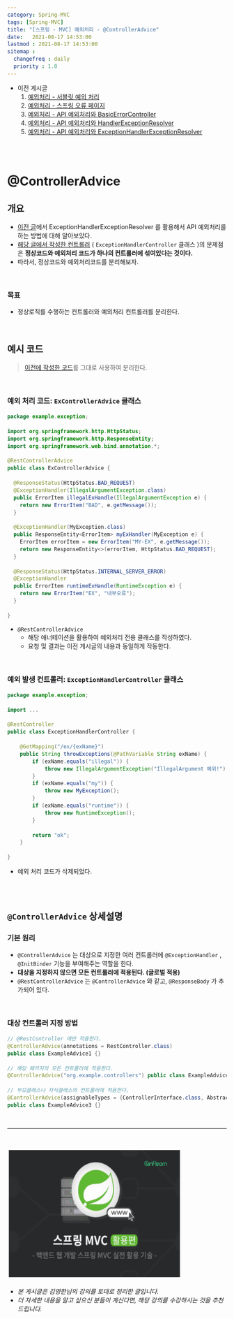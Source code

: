 ```yaml
---
category: Spring-MVC
tags: [Spring-MVC]
title: "[스프링 - MVC] 예외처리 - @ControllerAdvice"
date:   2021-08-17 14:53:00 
lastmod : 2021-08-17 14:53:00
sitemap :
  changefreq : daily
  priority : 1.0
---
```


- 이전 게시글
    1. [예외처리 - 서블릿 예외 처리](https://taegyunwoo.github.io/spring-mvc/SPRING_MVC_ExceptionServlet)
    2. [예외처리 - 스프링 오류 페이지](https://taegyunwoo.github.io/spring-mvc/SPRING_MVC_ExceptionSpring)
    3. [예외처리 - API 예외처리와 BasicErrorController](https://taegyunwoo.github.io/spring-mvc/SPRING_MVC_ExceptionAPIAndBasicController)
    4. [예외처리 - API 예외처리와 HandlerExceptionResolver](https://taegyunwoo.github.io/spring-mvc/SPRING_MVC_ExceptionAPIAndHandlerExceptionResolver)
    5. [예외처리 - API 예외처리와 ExceptionHandlerExceptionResolver](https://taegyunwoo.github.io/spring-mvc/SPRING_MVC_ExceptionSpringAPI)

<br/><br/>

# @ControllerAdvice

## 개요

- [이전 글](https://taegyunwoo.github.io/spring-mvc/SPRING_MVC_ExceptionSpringAPI#10)에서 ExceptionHandlerExceptionResolver 를 활용해서 API 예외처리를 하는 방법에 대해 알아보았다.
- [해당 글에서 작성한 컨트롤러](https://taegyunwoo.github.io/spring-mvc/SPRING_MVC_ExceptionSpringAPI#14) ( `ExceptionHandlerController` 클래스 )의 문제점은 **정상코드와 예외처리 코드가 하나의 컨트롤러에 섞여있다는 것이다.**
- 따라서, 정상코드와 예외처리코드를 분리해보자.

<br/>

### 목표

- 정상로직를 수행하는 컨트롤러와 예외처리 컨트롤러를 분리한다.

<br/>

## 예시 코드

> [이전에 작성한 코드](https://taegyunwoo.github.io/spring-mvc/SPRING_MVC_ExceptionSpringAPI#12)를 그대로 사용하여 분리한다.

<br/>

### 예외 처리 코드: `ExControllerAdvice` 클래스

```java
package example.exception;

import org.springframework.http.HttpStatus;
import org.springframework.http.ResponseEntity;
import org.springframework.web.bind.annotation.*;

@RestControllerAdvice
public class ExControllerAdvice {

  @ResponseStatus(HttpStatus.BAD_REQUEST)
  @ExceptionHandler(IllegalArgumentException.class)
  public ErrorItem illegalExHandle(IllegalArgumentException e) {
    return new ErrorItem("BAD", e.getMessage());
  }

  @ExceptionHandler(MyException.class)
  public ResponseEntity<ErrorItem> myExHandler(MyException e) {
    ErrorItem errorItem = new ErrorItem("MY-EX", e.getMessage());
    return new ResponseEntity<>(errorItem, HttpStatus.BAD_REQUEST);
  }

  @ResponseStatus(HttpStatus.INTERNAL_SERVER_ERROR)
  @ExceptionHandler
  public ErrorItem runtimeExHandle(RuntimeException e) {
    return new ErrorItem("EX", "내부오류");
  }

}
```

- `@RestControllerAdvice`
    - 해당 애너테이션을 활용하여 예외처리 전용 클래스를 작성하였다.
    - 요청 및 결과는 이전 게시글의 내용과 동일하게 작동한다.

<br/>

### 예외 발생 컨트롤러: `ExceptionHandlerController` 클래스

```java
package example.exception;

import ...

@RestController
public class ExceptionHandlerController {

    @GetMapping("/ex/{exName}")
    public String throwExceptions(@PathVariable String exName) {
        if (exName.equals("illegal")) {
            throw new IllegalArgumentException("IllegalArgument 예외!");
        }
        if (exName.equals("my")) {
            throw new MyException();
        }
        if (exName.equals("runtime")) {
            throw new RuntimeException();
        }

        return "ok";
    }

}
```

- 예외 처리 코드가 삭제되었다.

<br/><br/>

## `@ControllerAdvice` 상세설명

### 기본 원리

- `@ControllerAdvice` 는 대상으로 지정한 여러 컨트롤러에 `@ExceptionHandler` , `@InitBinder` 기능을 부여해주는 역할을 한다.
- **대상을 지정하지 않으면 모든 컨트롤러에 적용된다. (글로벌 적용)**
- `@RestControllerAdvice` 는 `@ControllerAdvice` 와 같고, `@ResponseBody` 가 추가되어 있다.

<br/>

### 대상 컨트롤러 지정 방법

```java
// @RestController 에만 적용한다.
@ControllerAdvice(annotations = RestController.class)
public class ExampleAdvice1 {}

// 해당 패키지의 모든 컨트롤러에 적용한다.
@ControllerAdvice("org.example.controllers") public class ExampleAdvice2 {}

// 부모클래스나 자식클래스의 컨트롤러에 적용한다.
@ControllerAdvice(assignableTypes = {ControllerInterface.class, AbstractController.class})
public class ExampleAdvice3 {}
```

<br>

---

<br>

<a href="https://inf.run/YPER"><img src="/assets/img/Inflearn_Spring_MVC2/logo.png" width="400px" height="300px"></a>

- *본 게시글은 김영한님의 강의를 토대로 정리한 글입니다.*
- *더 자세한 내용을 알고 싶으신 분들이 계신다면, 해당 강의를 수강하시는 것을 추천드립니다.*